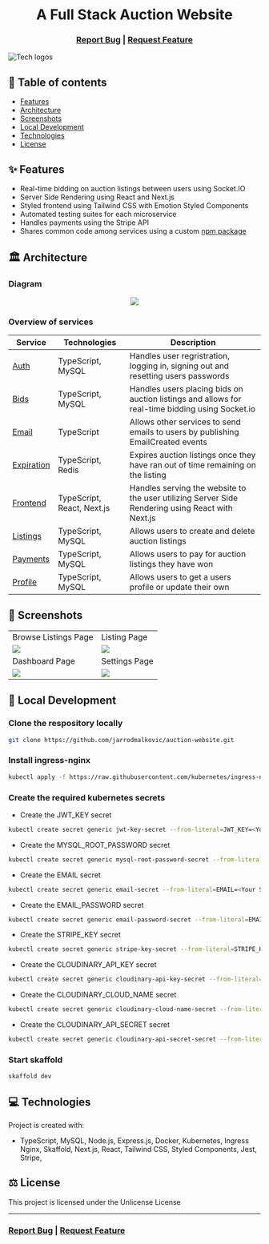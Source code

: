 <h1 align="center">A Full Stack Auction Website</h1>

<h3 align="center">
  <a href="https://github.com/jarrodmalkovic/auction-website/issues">Report Bug</a> |
  <a href="https://github.com/jarrodmalkovic/auction-website/issues">Request Feature</a> 
</h3>

![Tech logos](https://i.ibb.co/f4Qc3Fj/tech-info-auction-website.png)

## 📝 Table of contents

- [Features](#-features)
- [Architecture](#-architecture)
- [Screenshots](#-screenshots)
- [Local Development](#-local-development)
- [Technologies](#-technologies)
- [License](#-license)

## ✨ Features

- Real-time bidding on auction listings between users using Socket.IO
- Server Side Rendering using React and Next.js
- Styled frontend using Tailwind CSS with Emotion Styled Components
- Automated testing suites for each microservice
- Handles payments using the Stripe API
- Shares common code among services using a custom [npm package](./src/common)


## 🏛️ Architecture 

### Diagram

<p align="center">
  <img src="https://i.ibb.co/X8sbvVt/auction-website-diagram.png" />
</p>

### Overview of services

| Service                             | Technologies               | Description             |
| ----------------------------------- | -------------------------- | ----------------------- |
| [Auth](./src/services/auth)         | TypeScript, MySQL          | Handles user regristration, logging in, signing out and resetting users passwords  |
| [Bids](./src/services/bid)          | TypeScript, MySQL          | Handles users placing bids on auction listings and allows for real-time bidding using Socket.io |
| [Email](./src/services/email)       | TypeScript                 | Allows other services to send emails to users by publishing EmailCreated events |
| [Expiration](./src/services/bid)    | TypeScript, Redis          | Expires auction listings once they have ran out of time remaining on the listing |
| [Frontend](./src/services/frontend) | TypeScript, React, Next.js | Handles serving the website to the user utilizing Server Side Rendering using React with Next.js |
| [Listings](./src/services/listings) | TypeScript, MySQL          | Allows users to create and delete auction listings |
| [Payments](./src/services/payments) | TypeScript, MySQL          | Allows users to pay for auction listings they have won   |
| [Profile](./src/services/profile)   | TypeScript, MySQL          | Allows users to get a users profile or update their own |

## 📸 Screenshots

<table>
  <tr>
    <td>Browse Listings Page</td>
     <td>Listing Page</td>
  </tr>
  <tr>
    <td valign="top"><img src="https://i.ibb.co/WD3ncrf/auction-website-browse-listings-screenshot.png"/></td>
    <td  valign="top"><img src="https://i.ibb.co/MV8b6wv/auction-website-listing-page-screenshot.png"/></td>
  </tr>
   <tr>
    <td>Dashboard Page</td>
    <td>Settings Page</td>
  </tr>
  <tr>
    <td valign="top"><img src="https://i.ibb.co/m90KLbV/auction-website-dashboard-screenshot.png"/></td>
    <td  valign="top"><img src="https://i.ibb.co/rvbxNw9/auction-website-profile-settings-screenshot.png"/></td>
  </tr>
 </table>

## 🚀 Local Development


### Clone the respository locally

```bash
git clone https://github.com/jarrodmalkovic/auction-website.git
```

### Install ingress-nginx

```bash
kubectl apply -f https://raw.githubusercontent.com/kubernetes/ingress-nginx/controller-v0.44.0/deploy/static/provider/cloud/deploy.yaml
```

### Create the required kubernetes secrets

- Create the JWT_KEY secret

```bash
kubectl create secret generic jwt-key-secret --from-literal=JWT_KEY=<Your Secret Here>
```

- Create the MYSQL_ROOT_PASSWORD secret

```bash
kubectl create secret generic mysql-root-password-secret --from-literal=MYSQL_ROOT_PASSWORD=<Your Secret Here>
```

- Create the EMAIL secret

```bash
kubectl create secret generic email-secret --from-literal=EMAIL=<Your Secret Here>
```

- Create the EMAIL_PASSWORD secret

```bash
kubectl create secret generic email-password-secret --from-literal=EMAIL_PASSWORD=<Your Secret Here>
```

- Create the STRIPE_KEY secret

```bash
kubectl create secret generic stripe-key-secret --from-literal=STRIPE_KEY=<Your Secret Here>
```

- Create the CLOUDINARY_API_KEY secret

```bash
kubectl create secret generic cloudinary-api-key-secret --from-literal=CLOUDINARY_API_KEY=<Your Secret Here>
```

- Create the CLOUDINARY_CLOUD_NAME secret

```bash
kubectl create secret generic cloudinary-cloud-name-secret --from-literal=CLOUDINARY_CLOUD_NAME=<Your Secret Here>
```

- Create the CLOUDINARY_API_SECRET secret

```bash
kubectl create secret generic cloudinary-api-secret-secret --from-literal=CLOUDINARY_API_SECRET=<Your Secret Here>
```

### Start skaffold

```basb
skaffold dev
```


## 💻 Technologies

Project is created with:

- TypeScript, MySQL, Node.js, Express.js, Docker, Kubernetes, Ingress Nginx, Skaffold, Next.js, React, Tailwind CSS, Styled Components, Jest, Stripe, 

## ⚖️ License

This project is licensed under the Unlicense License


<hr>

<h3>
  <a href="https://github.com/jarrodmalkovic/auction-website/issues">Report Bug</a> |
  <a href="https://github.com/jarrodmalkovic/auction-website/issues">Request Feature</a> 
</h3>
